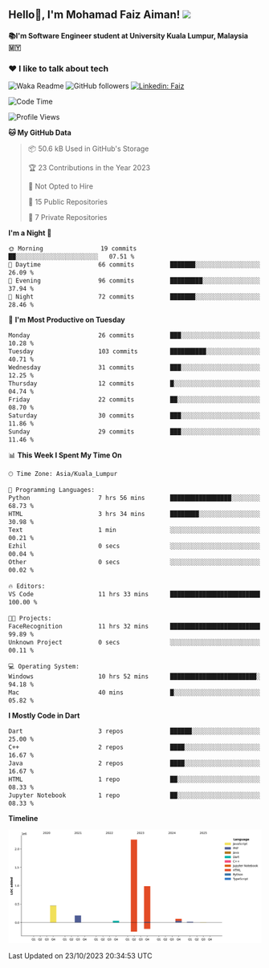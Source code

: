 <h2> Hello👋, I'm Mohamad Faiz Aiman! <img src="https://media.giphy.com/media/12oufCB0MyZ1Go/giphy.gif" width="50"></h2>

#### 📚I'm Software Engineer student at University Kuala Lumpur, Malaysia 🇲🇾
###  ❤️ I like to talk about tech 


![Waka Readme](https://github.com/anmol098/anmol098/workflows/Waka%20Readme/badge.svg)
![GitHub followers](https://img.shields.io/github/followers/faizaiman?label=Follow&style=social)
[![Linkedin: Faiz](https://img.shields.io/badge/-Faiz-blue?style=flat-square&logo=Linkedin&logoColor=white&link=https://www.linkedin.com/in/mohamad-faiz-aiman-623747192/)](https://www.linkedin.com/in/mohamad-faiz-aiman-623747192/)

<!--START_SECTION:waka-->
![Code Time](http://img.shields.io/badge/Code%20Time-160%20hrs%2033%20mins-blue)

![Profile Views](http://img.shields.io/badge/Profile%20Views-0-blue)

**🐱 My GitHub Data** 

> 📦 50.6 kB Used in GitHub's Storage 
 > 
> 🏆 23 Contributions in the Year 2023
 > 
> 🚫 Not Opted to Hire
 > 
> 📜 15 Public Repositories 
 > 
> 🔑 7 Private Repositories 
 > 
**I'm a Night 🦉** 

```text
🌞 Morning                19 commits          ██░░░░░░░░░░░░░░░░░░░░░░░   07.51 % 
🌆 Daytime                66 commits          ███████░░░░░░░░░░░░░░░░░░   26.09 % 
🌃 Evening                96 commits          █████████░░░░░░░░░░░░░░░░   37.94 % 
🌙 Night                  72 commits          ███████░░░░░░░░░░░░░░░░░░   28.46 % 
```
📅 **I'm Most Productive on Tuesday** 

```text
Monday                   26 commits          ███░░░░░░░░░░░░░░░░░░░░░░   10.28 % 
Tuesday                  103 commits         ██████████░░░░░░░░░░░░░░░   40.71 % 
Wednesday                31 commits          ███░░░░░░░░░░░░░░░░░░░░░░   12.25 % 
Thursday                 12 commits          █░░░░░░░░░░░░░░░░░░░░░░░░   04.74 % 
Friday                   22 commits          ██░░░░░░░░░░░░░░░░░░░░░░░   08.70 % 
Saturday                 30 commits          ███░░░░░░░░░░░░░░░░░░░░░░   11.86 % 
Sunday                   29 commits          ███░░░░░░░░░░░░░░░░░░░░░░   11.46 % 
```


📊 **This Week I Spent My Time On** 

```text
🕑︎ Time Zone: Asia/Kuala_Lumpur

💬 Programming Languages: 
Python                   7 hrs 56 mins       █████████████████░░░░░░░░   68.73 % 
HTML                     3 hrs 34 mins       ████████░░░░░░░░░░░░░░░░░   30.98 % 
Text                     1 min               ░░░░░░░░░░░░░░░░░░░░░░░░░   00.21 % 
Ezhil                    0 secs              ░░░░░░░░░░░░░░░░░░░░░░░░░   00.04 % 
Other                    0 secs              ░░░░░░░░░░░░░░░░░░░░░░░░░   00.02 % 

🔥 Editors: 
VS Code                  11 hrs 33 mins      █████████████████████████   100.00 % 

🐱‍💻 Projects: 
FaceRecognition          11 hrs 32 mins      █████████████████████████   99.89 % 
Unknown Project          0 secs              ░░░░░░░░░░░░░░░░░░░░░░░░░   00.11 % 

💻 Operating System: 
Windows                  10 hrs 52 mins      ████████████████████████░   94.18 % 
Mac                      40 mins             █░░░░░░░░░░░░░░░░░░░░░░░░   05.82 % 
```

**I Mostly Code in Dart** 

```text
Dart                     3 repos             ██████░░░░░░░░░░░░░░░░░░░   25.00 % 
C++                      2 repos             ████░░░░░░░░░░░░░░░░░░░░░   16.67 % 
Java                     2 repos             ████░░░░░░░░░░░░░░░░░░░░░   16.67 % 
HTML                     1 repo              ██░░░░░░░░░░░░░░░░░░░░░░░   08.33 % 
Jupyter Notebook         1 repo              ██░░░░░░░░░░░░░░░░░░░░░░░   08.33 % 
```



**Timeline**

![Lines of Code chart](https://raw.githubusercontent.com/faizaiman/faizaiman/main/assets/bar_graph.png)


 Last Updated on 23/10/2023 20:34:53 UTC
<!--END_SECTION:waka-->
